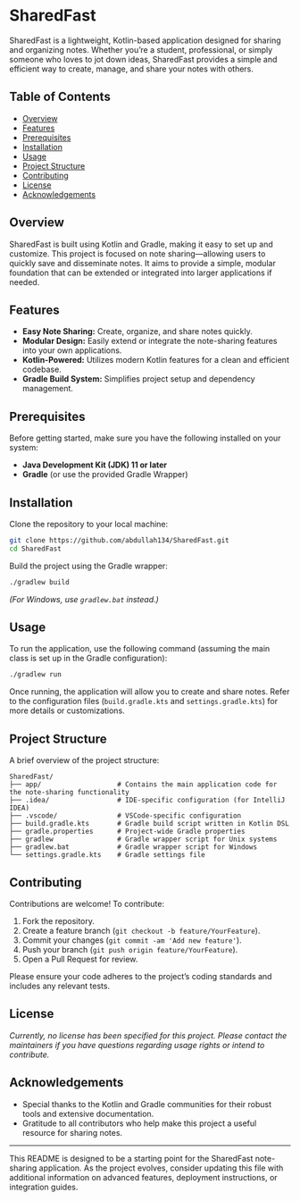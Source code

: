 # SharedFast

SharedFast is a lightweight, Kotlin-based application designed for sharing and organizing notes. Whether you’re a student, professional, or simply someone who loves to jot down ideas, SharedFast provides a simple and efficient way to create, manage, and share your notes with others.

## Table of Contents

- [Overview](#overview)
- [Features](#features)
- [Prerequisites](#prerequisites)
- [Installation](#installation)
- [Usage](#usage)
- [Project Structure](#project-structure)
- [Contributing](#contributing)
- [License](#license)
- [Acknowledgements](#acknowledgements)

## Overview

SharedFast is built using Kotlin and Gradle, making it easy to set up and customize. This project is focused on note sharing—allowing users to quickly save and disseminate notes. It aims to provide a simple, modular foundation that can be extended or integrated into larger applications if needed.

## Features

- **Easy Note Sharing:** Create, organize, and share notes quickly.
- **Modular Design:** Easily extend or integrate the note-sharing features into your own applications.
- **Kotlin-Powered:** Utilizes modern Kotlin features for a clean and efficient codebase.
- **Gradle Build System:** Simplifies project setup and dependency management.

## Prerequisites

Before getting started, make sure you have the following installed on your system:

- **Java Development Kit (JDK) 11 or later**
- **Gradle** (or use the provided Gradle Wrapper)

## Installation

Clone the repository to your local machine:

```bash
git clone https://github.com/abdullah134/SharedFast.git
cd SharedFast
```

Build the project using the Gradle wrapper:

```bash
./gradlew build
```

*(For Windows, use `gradlew.bat` instead.)*

## Usage

To run the application, use the following command (assuming the main class is set up in the Gradle configuration):

```bash
./gradlew run
```

Once running, the application will allow you to create and share notes. Refer to the configuration files (`build.gradle.kts` and `settings.gradle.kts`) for more details or customizations.

## Project Structure

A brief overview of the project structure:

```
SharedFast/
├── app/                   # Contains the main application code for the note-sharing functionality
├── .idea/                 # IDE-specific configuration (for IntelliJ IDEA)
├── .vscode/               # VSCode-specific configuration
├── build.gradle.kts       # Gradle build script written in Kotlin DSL
├── gradle.properties      # Project-wide Gradle properties
├── gradlew                # Gradle wrapper script for Unix systems
├── gradlew.bat            # Gradle wrapper script for Windows
└── settings.gradle.kts    # Gradle settings file
```

## Contributing

Contributions are welcome! To contribute:

1. Fork the repository.
2. Create a feature branch (`git checkout -b feature/YourFeature`).
3. Commit your changes (`git commit -am 'Add new feature'`).
4. Push your branch (`git push origin feature/YourFeature`).
5. Open a Pull Request for review.

Please ensure your code adheres to the project’s coding standards and includes any relevant tests.

## License

*Currently, no license has been specified for this project. Please contact the maintainers if you have questions regarding usage rights or intend to contribute.*

## Acknowledgements

- Special thanks to the Kotlin and Gradle communities for their robust tools and extensive documentation.
- Gratitude to all contributors who help make this project a useful resource for sharing notes.

---

This README is designed to be a starting point for the SharedFast note-sharing application. As the project evolves, consider updating this file with additional information on advanced features, deployment instructions, or integration guides.
